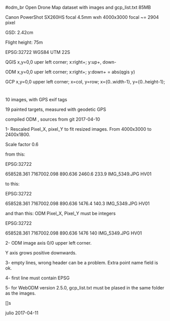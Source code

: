 #odm_br
Open Drone Map dataset with images and  gcp_list.txt 85MB

Canon PowerShot SX260HS focal 4.5mm wxh 4000x3000 focal ~= 2904 pixel

GSD: 2.42cm  

Flight height: 75m

EPSG:32722 WGS84 UTM 22S

QGIS x,y=0,0 uper left corner; x:right+; y:up+, down-

ODM x,y=0,0 uper left corner; x:right+; y:down+ = abs(qgis y)

GCP x,y=0,0 upper left corner;  x=col, y=row; x={0..width-1}, y={0..height-1};

#
10 images, with GPS exif tags

19 painted targets, measured with geodetic GPS

compiled ODM , sources from git 2017-04-10

1- Rescaled Pixel_X, pixel_Y to fit resized images. From 4000x3000 to 2400x1800. 

Scale factor 0.6

from this:

EPSG:32722

658528.361 7167002.098 890.636 2460.6 233.9 IMG_5349.JPG HV01

to this:

EPSG:32722

658528.361 7167002.098 890.636 1476.4 140.3 IMG_5349.JPG HV01

and than this: ODM Pixel_X, Pixel_Y must be integers

EPSG:32722

658528.361 7167002.098 890.636  1476  140  IMG_5349.JPG HV01


2- ODM image axis 0/0 upper left corner. 

Y axis grows positive downwards.

3- empty lines, wrong header can be a problem. Extra point name field is ok.

4- first line must contain EPSG

5- for WebODM version 2.5.0, gcp_list.txt must be plased in the same folder as the images. 

[]s

julio
2017-04-11
